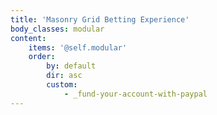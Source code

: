 ```yaml
---
title: 'Masonry Grid Betting Experience'
body_classes: modular
content:
    items: '@self.modular'
    order:
        by: default
        dir: asc
        custom:
            - _fund-your-account-with-paypal
---
```


